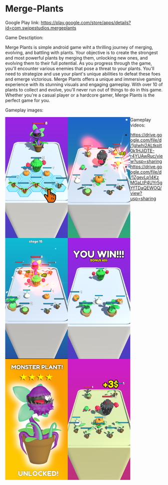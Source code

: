 # Merge-Plants

Google Play link: https://play.google.com/store/apps/details?id=com.swipestudios.mergeplants

Game Desctiption:

Merge Plants is simple android game wiht  a thrilling journey of merging, evolving, and battling with plants. Your objective is to create the strongest and most powerful plants by merging them, unlocking new ones, and evolving them to their full potential.
As you progress through the game, you'll encounter various enemies that pose a threat to your plants. You'll need to strategize and use your plant's unique abilities to defeat these foes and emerge victorious.
Merge Plants offers a unique and immersive gaming experience with its stunning visuals and engaging gameplay. With over 10 of plants to collect and evolve, you'll never run out of things to do in this game. Whether you're a casual player or a hardcore gamer, Merge Plants is the perfect game for you.

Gameplay images:
<div>
  
<div>
<img align="left" width="200" height="387" src="GameScreenshots/sc_01.png">
<img align="left" width="200" height="387" src="GameScreenshots/sc_02.png">
<img align="left" width="200" height="387" src="GameScreenshots/sc_04.png">
</div>
<div>
<img align="left" width="200" height="387" src="GameScreenshots/sc_05.png">
<img align="left" width="200" height="387" src="GameScreenshots/sc_06.png">
<img align="left" width="200" height="387" src="GameScreenshots/sc_07.png">
</div>
</div>

<div>

Gameplay videos:
  - https://drive.google.com/file/d/1gIwhi2ALtkplt0k1HJiDTE-r4YUAwRuc/view?usp=sharing
  - https://drive.google.com/file/d/1ZgevLp14KzMGaLtP4UYr5gYfTDaQEWOQ/view?usp=sharing

</div>
